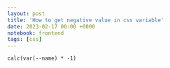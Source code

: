 ```yaml
---
layout: post
title: 'How to get negative value in css variable'
date: 2023-02-17 00:00 +0000
notebook: frontend
tags: [css]
---
```

```
calc(var(--name) * -1)
```
